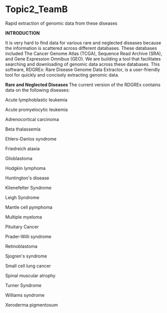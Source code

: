# Topic2_TeamB
Rapid extraction of genomic data from these diseases 

<b>INTRODUCTION</b>

It is very hard to find data for various rare and neglected diseases because the information is scattered across different databases. These databases included The Cancer Genome Atlas (TCGA), Sequence Read Archive (SRA), and Gene Expression Omnibus (GEO). We are building a tool that facilitates searching and downloading of genomic data across these databases. This software, RDGREx: Rare Disease Genome Data Extractor, is a user-friendly tool for quickly and concisely extracting genomic data.

<b> Rare and Neglected Diseases </b>
The current version of the RDGREx contains data on the following diseases:

Acute lymphoblastic leukemia

Acute promyelocytic leukemia

Adrenocortical carcinoma

Beta thalassemia

Ehlers-Danlos syndrome

Friedreich ataxia

Glioblastoma

Hodgkin lymphoma

Huntington's disease

Klienefelter Syndrome

Leigh Syndrome

Mantle cell pymphoma

Multiple myeloma

Pituitary Cancer

Prader-Willi syndrome

Retinoblastoma

Sjogren's syndrome

Small cell lung cancer

Spinal muscular atrophy

Turner Syndrome

Williams syndrome

Xeroderma pigmentosum

